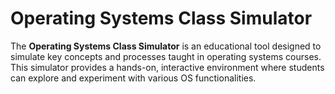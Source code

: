 # Operating Systems Class Simulator

The **Operating Systems Class Simulator** is an educational tool designed to simulate key concepts and processes taught in operating systems courses. This simulator provides a hands-on, interactive environment where students can explore and experiment with various OS functionalities.

